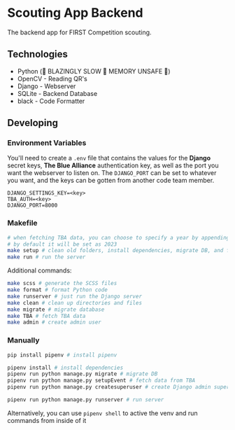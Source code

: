 # Scouting App Backend
The backend app for FIRST Competition scouting.

## Technologies
- Python (🚀 BLAZINGLY SLOW 🚀 MEMORY UNSAFE 🚀)
- OpenCV - Reading QR's
- Django - Webserver
- SQLite - Backend Database
- black - Code Formatter

## Developing

### Environment Variables
You'll need to create a `.env` file that contains the values for the **Django** secret keys, **The Blue Alliance** authentication key, as well as the port you want the webserver to listen on.
The `DJANGO_PORT` can be set to whatever you want, and the keys can be gotten from another code team member.
```
DJANGO_SETTINGS_KEY=<key>
TBA_AUTH=<key>
DJANGO_PORT=8000
```

### Makefile
```bash
# when fetching TBA data, you can choose to specify a year by appending YEAR=<year> to the make command
# by default it will be set as 2023
make setup # clean old folders, install dependencies, migrate DB, and fetch TBA data
make run # run the server
```

Additional commands:
```bash
make scss # generate the SCSS files
make format # format Python code
make runserver # just run the Django server
make clean # clean up directories and files
make migrate # migrate database
make TBA # fetch TBA data
make admin # create admin user
```

### Manually
```bash
pip install pipenv # install pipenv

pipenv install # install dependencies
pipenv run python manage.py migrate # migrate DB
pipenv run python manage.py setupEvent # fetch data from TBA
pipenv run python manage.py createsuperuser # create Django admin superuser

pipenv run python manage.py runserver # run server
```

Alternatively, you can use `pipenv shell` to active the venv and run commands from inside of it
